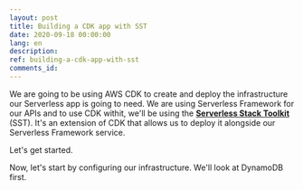 ```yaml
---
layout: post
title: Building a CDK app with SST
date: 2020-09-18 00:00:00
lang: en
description: 
ref: building-a-cdk-app-with-sst
comments_id: 
---
```


We are going to be using AWS CDK to create and deploy the infrastructure our Serverless app is going to need. We are using Serverless Framework for our APIs and to use CDK withit, we'll be using the [**Serverless Stack Toolkit**](https://github.com/serverless-stack/serverless-stack) (SST). It's an extension of CDK that allows us to deploy it alongside our Serverless Framework service.

Let's get started.


Now, let's start by configuring our infrastructure. We'll look at DynamoDB first.
